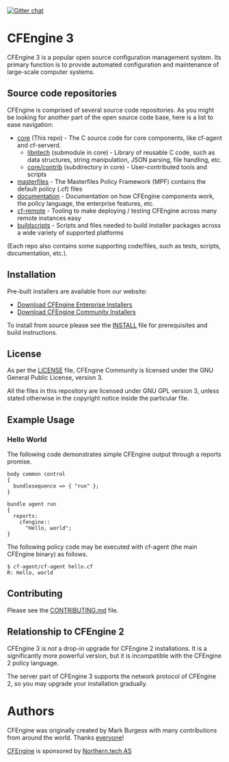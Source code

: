 [![Gitter chat](https://badges.gitter.im/cfengine/core.png)](https://gitter.im/cfengine/core)

# CFEngine 3

CFEngine 3 is a popular open source configuration management system. Its primary
function is to provide automated configuration and maintenance of large-scale
computer systems.

## Source code repositories

CFEngine is comprised of several source code repositories.
As you might be looking for another part of the open source code base, here is a list to ease navigation:

* [core](https://github.com/cfengine/core) (This repo) - The C source code for core components, like cf-agent and cf-serverd.
  * [libntech](https://github.com/cfengine/libntech) (submodule in core) - Library of reusable C code, such as data structures, string manipulation, JSON parsing, file handling, etc.
  * [core/contrib](https://github.com/cfengine/core/tree/master/contrib) (subdirectory in core) - User-contributed tools and scripts
* [masterfiles](https://github.com/cfengine/masterfiles) - The Masterfiles Policy Framework (MPF) contains the default policy (.cf) files
* [documentation](https://github.com/cfengine/documentation) - Documentation on how CFEngine components work, the policy language, the enterprise features, etc.
* [cf-remote](https://github.com/cfengine/cf-remote) - Tooling to make deploying / testing CFEngine across many remote instances easy
* [buildscripts](https://github.com/cfengine/buildscripts) - Scripts and files needed to build installer packages across a wide variety of supported platforms

(Each repo also contains some supporting code/files, such as tests, scripts, documentation, etc.).

## Installation

Pre-built installers are available from our website:

* [Download CFEngine Enterprise Installers](https://cfengine.com/product/cfengine-enterprise-free-25/)
* [Download CFEngine Community Installers](https://cfengine.com/product/community/)

To install from source please see
the [INSTALL](https://github.com/cfengine/core/blob/master/INSTALL) file for
prerequisites and build instructions.

## License

As per the [LICENSE](https://github.com/cfengine/core/blob/master/LICENSE) file,
CFEngine Community is licensed under the GNU General Public License, version 3.

All the files in this repository are licensed under GNU GPL version 3, unless
stated otherwise in the copyright notice inside the particular file.

## Example Usage

### Hello World

The following code demonstrates simple CFEngine output through a reports promise.

    body common control
    {
      bundlesequence => { "run" };
    }

    bundle agent run
    {
      reports:
        cfengine::
          "Hello, world";
    }

The following policy code may be executed with cf-agent (the main CFEngine binary) as follows.

    $ cf-agent/cf-agent hello.cf
    R: Hello, world

## Contributing

Please see the [CONTRIBUTING.md](https://github.com/cfengine/core/blob/master/CONTRIBUTING.md) file.

## Relationship to CFEngine 2

CFEngine 3 is *not* a drop-in upgrade for CFEngine 2 installations.  It is a
significantly more powerful version, but it is incompatible with the CFEngine 2
policy language.

The server part of CFEngine 3 supports the network protocol of CFEngine 2, so you may
upgrade your installation gradually.

# Authors

CFEngine was originally created by Mark Burgess with many contributions from
around the world. Thanks [everyone](https://github.com/cfengine/core/blob/master/AUTHORS)!

[CFEngine](https://cfengine.com) is sponsored by [Northern.tech AS](https://northern.tech)
